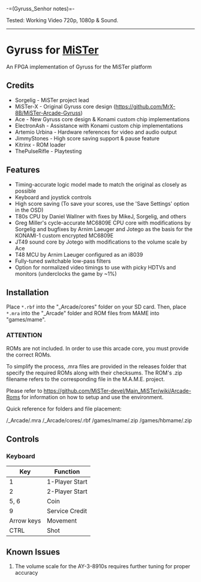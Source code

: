 -=(Gyruss_Senhor notes)=-

Tested: Working Video 720p, 1080p & Sound.

___
# Gyruss for [MiSTer](https://github.com/MiSTer-devel/Main_MiSTer/wiki)
An FPGA implementation of Gyruss for the MiSTer platform

## Credits
- Sorgelig - MiSTer project lead
- MiSTer-X - Original Gyruss core design (https://github.com/MrX-8B/MiSTer-Arcade-Gyruss)
- Ace - New Gyruss core design & Konami custom chip implementations
- ElectronAsh - Assistance with Konami custom chip implementations
- Artemio Urbina - Hardware references for video and audio output
- JimmyStones - High score saving support & pause feature
- Kitrinx - ROM loader
- ThePulseRifle - Playtesting

## Features
- Timing-accurate logic model made to match the original as closely as possible
- Keyboard and joystick controls
- High score saving (To save your scores, use the 'Save Settings' option in the OSD)
- T80s CPU by Daniel Wallner with fixes by MikeJ, Sorgelig, and others
- Greg Miller's cycle-accurate MC6809E CPU core with modifications by Sorgelig and bugfixes by Arnim Laeuger and Jotego as the basis for the KONAMI-1 custom encrypted MC6809E
- JT49 sound core by Jotego with modifications to the volume scale by Ace
- T48 MCU by Arnim Laeuger configured as an i8039
- Fully-tuned switchable low-pass filters
- Option for normalized video timings to use with picky HDTVs and monitors (underclocks the game by ~1%)

## Installation
Place `*.rbf` into the "_Arcade/cores" folder on your SD card.  Then, place `*.mra` into the "_Arcade" folder and ROM files from MAME into "games/mame".

### ****ATTENTION****
ROMs are not included. In order to use this arcade core, you must provide the correct ROMs.

To simplify the process, .mra files are provided in the releases folder that specify the required ROMs along with their checksums.  The ROM's .zip filename refers to the corresponding file in the M.A.M.E. project.

Please refer to https://github.com/MiSTer-devel/Main_MiSTer/wiki/Arcade-Roms for information on how to setup and use the environment.

Quick reference for folders and file placement:

/_Arcade/<game name>.mra
/_Arcade/cores/<game rbf>.rbf
/games/mame/<mame rom>.zip
/games/hbmame/<hbmame rom>.zip

## Controls
### Keyboard
| Key | Function |
| --- | --- |
| 1 | 1-Player Start |
| 2 | 2-Player Start |
| 5, 6 | Coin |
| 9 | Service Credit |
| Arrow keys | Movement |
| CTRL | Shot |

## Known Issues
1) The volume scale for the AY-3-8910s requires further tuning for proper accuracy

